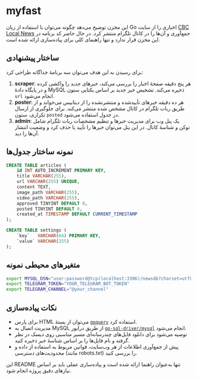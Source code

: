 # myfast

این مخزن توضیح می‌دهد چگونه می‌توان با استفاده از زبان Go اخباری را از سایت [CBC Local News](https://www.cbc.ca/news/local) جمع‌آوری و آن‌ها را در کانال تلگرام منتشر کرد. در حال حاضر کد برنامه در این مخزن قرار ندارد و تنها راهنمای کلی برای پیاده‌سازی ارائه شده است.

## ساختار پیشنهادی

برای رسیدن به این هدف می‌توان سه برنامهٔ جداگانه طراحی کرد:

1. **scraper**: هر پنج دقیقه صفحهٔ اخبار را بررسی می‌کند، خبرهای جدید را واکشی کرده و در پایگاه دادهٔ MySQL ذخیره می‌کند. تشخیص خبر جدید بر اساس یکتایی ستون `url` انجام می‌شود.
2. **poster**: هر ده دقیقه خبرهای تأییدشده و منتشرنشده را از دیتابیس می‌خواند و از طریق ربات تلگرام در کانال مشخص شده منتشر می‌کند. برای جلوگیری از ارسال تکراری، ستون `posted` در جدول استفاده می‌شود.
3. **admin**: یک پنل وب برای مدیریت خبرها و تنظیم مشخصات ربات تلگرام شامل توکن و شناسهٔ کانال. در این پنل می‌توان خبرها را تأیید یا حذف کرد و وضعیت انتشار آن‌ها را دید.

## نمونه ساختار جدول‌ها

```sql
CREATE TABLE articles (
    id INT AUTO_INCREMENT PRIMARY KEY,
    title VARCHAR(255),
    url VARCHAR(255) UNIQUE,
    content TEXT,
    image_path VARCHAR(255),
    video_path VARCHAR(255),
    approved TINYINT DEFAULT 0,
    posted TINYINT DEFAULT 0,
    created_at TIMESTAMP DEFAULT CURRENT_TIMESTAMP
);

CREATE TABLE settings (
    `key`   VARCHAR(64) PRIMARY KEY,
    `value` VARCHAR(255)
);
```

## متغیرهای محیطی نمونه

```bash
export MYSQL_DSN="user:password@tcp(localhost:3306)/newsdb?charset=utf8mb4&parseTime=True"
export TELEGRAM_TOKEN="YOUR_TELEGRAM_BOT_TOKEN"
export TELEGRAM_CHANNEL="@your_channel"
```

## نکات پیاده‌سازی

- برای پارس HTML می‌توان از بستهٔ [`goquery`](https://github.com/PuerkitoBio/goquery) استفاده کرد.
- مدیریت اتصال به MySQL از طریق درایور [`go-sql-driver/mysql`](https://github.com/go-sql-driver/mysql) انجام می‌شود.
- توصیه می‌شود برای دانلود فایل‌های چندرسانه‌ای مسیر مناسبی روی دیسک در نظر گرفته و نام فایل‌ها را بر اساس شناسهٔ خبر ذخیره کنید.
- پیش از جمع‌آوری اطلاعات از هر وب‌سایت، قوانین مربوط به استفاده از داده و محدودیت‌های دسترسی (مانند robots.txt) را بررسی کنید.

این README تنها به‌عنوان راهنما ارائه شده است و پیاده‌سازی عملی باید بر اساس نیازهای دقیق پروژه انجام شود.
